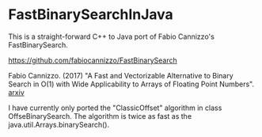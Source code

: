 # FastBinarySearchInJava
This is a straight-forward C++ to Java port of Fabio Cannizzo's FastBinarySearch.

https://github.com/fabiocannizzo/FastBinarySearch

Fabio Cannizzo. (2017) "A Fast and Vectorizable Alternative to Binary Search in O(1) with Wide Applicability to Arrays of Floating Point Numbers". [arxiv](https://arxiv.org/abs/1506.08620)

I have currently only ported the "ClassicOffset" algorithm in class OffseBinarySearch.
The algorithm is twice as fast as the java.util.Arrays.binarySearch().
